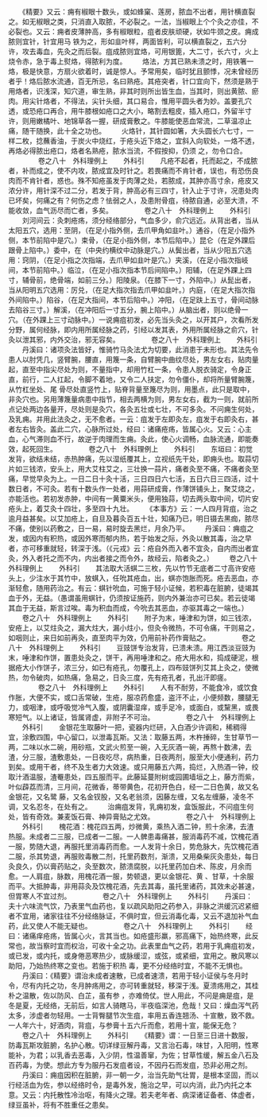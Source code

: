 <!-- { "loadSidebar": true } -->
　　《精要》又云：痈有椒眼十数头，或如蜂窠、莲房，脓血不出者，用针横直裂之。如无椒眼之类，只消直入取脓，不必裂之。一法，当椒眼上个个灸之亦佳，不必裂也。又云：痈者皮薄肿高，多有椒眼粒，疽者皮肤顽硬，状如牛颈之皮。痈成脓则宜针，针宜用马 铁为之，形如韭叶样，两面皆利，可以横直裂之，五六分许，攻去毒血，先灸之而后裂。疽成脓则宜烙，可用银篦，大二寸，长六寸，火上烧令赤，急于毒上熨烙，得脓利为度。
　　烙法，方其已熟未溃之时，用铁箸一烙，极是快意，方扇火欲着时，诚是惊人。予常用矣，临时犹且颤悸，况未曾经历者乎！烙后脓水流通，百无所忌，名曰熟疮。其疮突者，针口宜向下，然须是熟于用烙者，识浅深，知穴道，审生熟，非其时则所出皆生血，当其时，则出黄脓、瘀肉。用尖针烙者，不得法，尖针头细，其口易合，惟用平圆头者为妙。盖要孔穴透，或恐疮口再合，用牛膝根如疮口之大小，略割去粗皮，插入疮口，外留半寸许，则用嫩橘叶、地锦草各一握，研成膏敷之。牛膝能使恶血常流，二草温凉止痛，随干随换，此十全之功也。
　　火烙针，其针圆如箸，大头圆长六七寸，一样二枚，捻蘸香油，于炭火中烧红，于疮头近下烙之，宜斜入向软处，一烙不透，再烙必得脓出疮口，烙者名熟疮，脓水当流，不假按抑，仍须 之，勿令口合。
　　
　　卷之八十　外科理例上
　　外科引
　　凡疮不起者，托而起之，不成脓者，补而成之，使不内攻，脓成宜及时针之。若畏痛而不肯针者，误也，有恐伤良肉而不肯针者，惑也。殊不知疮虽发于肉薄之处，若脓成，其肿亦高寸余，疮皮又浓分许，用针深不过二分，若发于背，肿高必有三四寸，针入止于寸许，况患处肉已坏矣，何痛之有？何伤之虑？怯弱之人，及患附骨疽，待脓自通，必至大溃，不能收敛，血气沥尽而亡者，多矣。
　　
　　卷之八十　外科理例上
　　外科引
　　刘河间云：灸刺疮疡，须分经络部分，气血多少，俞穴远近。从背出者，当从太阳五穴，选用：至阴，（在足小指外侧，去爪甲角如韭叶。）通谷，（在足小指外侧，本节前陷中是穴。）束骨，（在足小指外侧，本节后陷中。）昆仑（在足外踝后跟骨上陷中。）委中，在（中央约横纹中动脉是穴。）从鬓出者，当从少阳五穴选用：窍阴，（在足小指之次指端，去爪甲如韭叶是穴。）夹溪，（在足小指次指岐间，本节前陷中。）临泣，（在足小指次指本节后间陷中。）阳辅，（在足外踝上四寸，辅骨前，绝骨端，如前三分。）阳陵泉。（在膝下一寸，外陷中。）从髭出者，当从阳明五穴选用：厉兑，（在足大指次指去爪甲如韭叶。）内庭，（在足大指次指外间陷中。）陷谷，（在足大指间，本节后陷中。）冲阳，（在足趺上五寸，骨间动脉去陷谷三寸。）解溪，（在冲阳后一寸五分，腕上陷中。）从脑出者，则以绝骨一穴。（在外踝上三寸动脉中。）一说痈疽初发，必先当头灸之，以开其户，次看所发分野，属何经脉，即内用所属经脉之药，引经以发其表，外用所属经脉之俞穴，针灸以泄其邪，内外交治，邪无容矣。
　　
　　卷之八十　外科理例上
　　外科引
　　丹溪曰：诸项灸法皆好，惟骑竹马灸法尤为切要，此消患于未形也。其法先令患人以肘凭几，竖臂腕，腰直，用篾一条，自臂腕中曲纹尽处，男左女右，贴肉量起，直至中指尖尽处为则，不量指中，却用竹杠一条，令患人脱衣骑定，令身正直，前行，二人扛起，令脚不着地，又令二人扶定，勿令僵仆，却将所量臂腕篾，从竹杠坐处、尾 骨尽处直竖竹上，贴脊背量至篾尽为则，用墨点，此只是取中，非灸穴也。另用薄篾量病患中指节，相去两横为则，男左女右，截为一则，就前所点记处两边各量开，尽处则是灸穴，各灸五壮或七壮，不可多灸。不问痈生何处，及乳痈。并用此法灸之，无不愈者。一云：疽发于左即灸左，疽发于右即灸右，甚者左右皆灸。盖此二穴，心脉所过处，经曰：诸痛疮疡，皆属心火。又云：心主血，心气滞则血不行，故逆于肉理而生痈。灸此，使心火调畅，血脉流通，即能奏效，起死回生。
　　
　　卷之八十　外科理例上
　　外科引
　　东垣曰：初觉发背，欲结未结，赤热肿痛，先以湿纸覆其上，立视纸先干处，即痈头也。取蒜切片如三钱浓，安头上，用大艾柱艾之，三壮换一蒜片，痛者灸至不痛，不痛者灸至痛，早觉早灸为上。一日二日十灸十活，三日四日六七活，五日六日三四活，过十数日者，不可灸。若有十数头作一处者，用蒜研成膏，作薄饼铺头上，聚艾烧之，亦能活也。若初发赤肿，中间有一黄粟米头，便用独蒜，切去两头取中间，切片安疮头上，着艾灸十四壮，多至四十九壮。
　　《本事方》云：一人四月背疽，治之逾月益甚矣。以艾加疮上，自旦及暮灸百五十壮，知痛乃已，明日镊去黑痂，脓尽不痛，使别以药敷之，日一易，易时旋去黑烂，月余乃平。
　　丹溪曰：痈疽之发，或因内有积热，或因外寒而郁内热，若于始发之际，外灸以散其毒，治之早者，亦可移重就轻，转深于浅。（《元戎》云：疮自外而入者不宜灸，自内而出者宜灸，外入者托之而不内，内出者接之而令外，故经云，陷者灸之。）
　　卷之八十　外科理例上
　　外科引
　　其法取大活蜞二三枚，先以竹节无底者二寸高许安疮头上，少注水于其竹中，放蜞入，任吮其疮血，出，蜞亦饱胀而死。疮去恶血，亦渐轻愈，随用药治之。有云：蜞针吮血，可施于轻小证候，若积毒在脏腑，徒竭其血于外，无益。（愚谓虽用蜞针，仍须按证施药，则内外兼治亦可已矣。若云徒竭其血于无益，斯言过唉。毒为积血而成，今吮去其恶血，亦驱其毒之一端也。）
　　卷之八十　外科理例上
　　外科引
　　附子为末，唾津和为饼，如三钱浓，安疮上，以艾炷灸之，漏大炷大，漏小炷小，但灸令微热，不可令痛，干则易之，如咽则止，来日如前再灸，直至肉平为效，仍用前补药作膏贴之。
　　
　　卷之八十　外科理例上
　　外科引
　　豆豉饼专治发背，已溃未溃。用江西淡豆豉为末，唾津和作饼，置患处灸之，饼干，再用唾津和之。疮大用水和，捣成硬泥，根据疮大小作饼子，浓三分，如已有疮孔，勿覆孔上，四布豉饼列艾其上灸之，使微热，勿令破肉，如热痛，急易之，日灸三度，先有疮孔者，孔出汗即瘥。
　　
　　卷之八十　外科理例上
　　外科引
　　人有不耐劳，不能食冷，或饮食作胀，大便不实，或口舌常破，生疮，服凉药愈盛，盗汗不止，小便频数，腰腿无力，或咽津，或呼吸觉冷气入腹，或阴囊湿痒，或手足冷，或面白，或黧黑，或畏寒短气。以上诸证，皆属肾虚，非附子不可治。
　　
　　卷之八十　外科理例上
　　外科引
　　金银花生取藤叶一把，瓷器内烂研，入白酒少许调和，稀稠得宜，涂敷四围，中心留口，以泄毒瓦斯。又法：取藤五两，木杵捶碎，生甘草节一两，二味以水二碗，用砂瓶，文武火煎至一碗，入无灰酒一碗，再熬十数沸，去渣，分三服，渣敷患处，一日夜吃尽，病热重，日夜两剂，服至大小便通利，药力到矣。或用干者，终不及生者力大效速。或只用藤五六两，捣烂，入热酒一钟，绞取汁酒温服，渣罨患处，四五服而平。此藤延蔓附树或园圃墙垣之上，藤方而紫，叶似薜荔而清，三月间，花微香，蒂带黄色，花初开色白，经一二日色黄，故又名金银花，又名鹭 藤，又名金钗股，又名老翁须，因藤左缠，又名左缠藤，凌冬不调，又名忍冬，在处有之。
　　治痈疽发背，乳痈初发，盒饭服此，不问疽生何处，皆有奇效。兼麦饭石膏、神异膏贴之尤效。
　　
　　卷之八十　外科理例上
　　外科引
　　槐花酒：槐花四五两，炒微黄，乘热入酒二钟，煎十余沸，去渣热服。未成者二三服，已成者一二服。一人髀患毒痛甚，服消毒药不减，饮槐花酒一服，势随大退，再服托里消毒药而愈。一人发背十余日，势危脉大，先饮槐花酒二服，杀其势退，再服败毒散二剂，托里药数剂，渐溃，又用桑柴灰灸患处，每日灸良久，仍以膏药贴之，灸至数次，脓溃腐脱，以托里药加白术、陈皮，月余而愈。一人肩疽，脉数，用槐花酒一服，势顿退，更以金银花、黄 、甘草，十余服而平。大抵肿毒，非用蒜灸及饮槐花酒，先去其毒，虽托里诸药，其效未必甚速，但胃寒人不宜过剂。
　　
　　卷之八十　外科理例上
　　外科引
　　丹溪曰：夫十六味流气饮，乃表里气血药也，复以疏风助阳之药参入，非脉之洪缓沉迟紧细者不宜用，诸家往往不分经络脉证，不俱时宜，但云消毒化毒，又云不退加补气血药，此又使人不能无疑也。
　　
　　卷之八十　外科理例上
　　外科引
　　经曰：诸痛痒疮疡，皆属心火，言其当也。如疮盛形羸，邪高痛下，始热终寒，此反常也，故当察时宜而权治，可收十全之功。此表里血气之药，若用于乳痈疽初发，或已发，或内托，或身倦恶寒热少，或脉缓涩，或弦，或紧细，宜用之。散风寒以助阳，乃始热终寒之变也。若施于积热 毒，更不分经络时宜，不能不无惧也。
　　丹溪曰：《精要》谓治未成者速散，已成者速溃，若用于轻小证侯与冬月时令，尽有内托之功，冬月肿疡用之，亦可转重就轻，移深于浅。夏溃疡用之，其桂朴之温散，佐以防风、白芷，虽有参 ，亦难倚仗。世人用此，不问是痈是疽，是冬是夏，无经络，无前后，如言人骑瞎马，半夜临深池，危哉！又曰：燥血泻气药太多，涉虚者勿轻用。一士背臀腿节次生疽，率用五香连翘汤、十宣散，致不救。一人年六十，好酒肉，背疽，与参膏十五六斤而愈，若用十宣，能保无危？
　　卷之八十　外科理例上
　　外科引
　　《精要》谓：一日至三日进十数服，防毒瓦斯攻脏腑，名护心散。切详绿豆解丹毒，又言治石毒，味甘，入阳明，性寒能补，为君；以乳香去恶毒，入少阴，性温善窜，为佐；甘草性缓，解五金八石及百药毒，为使。想此方专为服丹石发疽者设，不因丹石而发疽，恐非必用之剂。
　　丹溪曰：痈疽因积在脏腑，非一朝一夕，治当先助气壮胃，是根本坚固，而以行经活血为佐，参以经络时令，是毒外发，施治之早，可以内消，此乃内托之本意。又云：内托散性冷治呕，有降火之理。若夫老年者、病深诸证备者、体虚者，绿豆虽补，将有不胜重任之患矣。
　　
